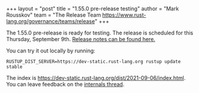 +++
layout = "post"
title = "1.55.0 pre-release testing"
author = "Mark Rousskov"
team = "The Release Team <https://www.rust-lang.org/governance/teams/release>"
+++

The 1.55.0 pre-release is ready for testing. The release is scheduled for this
Thursday, September 9th. [Release notes can be found here.][relnotes]

You can try it out locally by running:

```plain
RUSTUP_DIST_SERVER=https://dev-static.rust-lang.org rustup update stable
```

The index is <https://dev-static.rust-lang.org/dist/2021-09-06/index.html>. You
can leave feedback on the [internals thread][internals].

[relnotes]: https://github.com/rust-lang/rust/blob/stable/RELEASES.md#version-1550-2021-09-09
[internals]: https://internals.rust-lang.org/t/rust-1-55-0-pre-release-testing/15292
